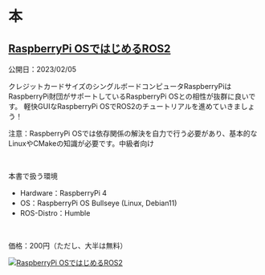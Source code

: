 # 本

## [RaspberryPi OSではじめるROS2](https://zenn.dev/array/books/5efdb438cf8be3)

公開日：2023/02/05

クレジットカードサイズのシングルボードコンピュータRaspberryPiはRaspberryPi財団がサポートしているRaspberryPi OSとの相性が抜群に良いです。
軽快GUIなRaspberryPi OSでROS2のチュートリアルを進めていきましょう！

注意：RaspberryPi OSでは依存関係の解決を自力で行う必要があり、基本的なLinuxやCMakeの知識が必要です。中級者向け

<br>

本書で扱う環境

- Hardware：RaspberryPi 4
- OS：RaspberryPi OS Bullseye (Linux, Debian11)
- ROS-Distro：Humble

<br>

価格：200円（ただし、大半は無料）

[![RaspberryPi OSではじめるROS2](https://res.cloudinary.com/zenn/image/upload/s--e-y0P7ua--/g_center%2Ch_280%2Cl_fetch:aHR0cHM6Ly9zdG9yYWdlLmdvb2dsZWFwaXMuY29tL3plbm4tdXNlci11cGxvYWQvYm9va19jb3Zlci80ZjZlNTdhOGViLmpwZWc=%2Cw_200/v1627283836/default/og-base-book_yz4z02.jpg)](https://zenn.dev/array/books/5efdb438cf8be3)
